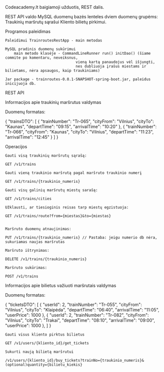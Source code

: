 Codeacademy.lt baigiamoji užduotis, REST dalis.

REST API valdo MySQL duomenų bazės lenteles dviem duomenų grupėms:
    Traukinių maršrutų sąrašui
    Kliento bilietų pirkimui.


Programos paleidimas

    Paleidimui TrainroutesRestApp - main metodas

	MySQL pradinis duomenų sukūrimui
		main metodo klasėje - CommandLineRunner run() initDao() (šiame commite po komentaru, neveiksnus,
									vieną kartą panaudojus vėl išjungti,
									nes dubliuoja įrašus miestams ir bilietams, nėra apsaugos, kaip traukiniams)

    Jar package - trainroutes-0.0.1-SNAPSHOT-spring-boot.jar, paleidus inicijuoja db.


REST API

Informacijos apie traukinių maršrutus valdymas

Duomenų formatas:

{
	"trainsDTO": [
		{
			"trainNumber": "Tr-065",
			"cityFrom": "Vilnius",
			"cityTo": "Kaunas",
			"departTime": "09:15",
			"arrivalTime": "10:20"
		},
		{
			"trainNumber": "Tr-066",
			"cityFrom": "Kaunas",
			"cityTo": "Vilnius",
			"departTime": "11:23",
			"arrivalTime": "12:45"
		}
    ]
}

Operacijos

    Gauti visą traukinių maršrutų sąrašą:

    GET /v1/trains

    Gauti vieną traukinio maršrutą pagal maršruto traukinio numerį

    GET /v1/trains/{traukinio_numeris}

    Gauti visų galinių maršrutų miestų sarašą:

    GET /v1/trains/cities

    Užklausti, ar tiesioginis reisas tarp miestų egzistuoja:

    GET /v1/trains/route?from={miestas}&to={miestas}


    Maršruto duomenų atnaujinimas:

    PUT /v1/trains/{traukinio_numeris} // Pastaba: jeigu numerio db nėra, sukuriamas naujas maršrutas

    Maršruto ištrynimas:

    DELETE /v1/trains/{traukinio_numeris}

    Maršruto sukūrimas:

    POST /v1/trains


Informacijos apie bilietus važiuoti maršrutais valdymas

Duomenų formatas:

{
	"ticketsDTO": [
		{
			"userId": 2,
			"trainNumber": "Tr-055",
			"cityFrom": "Vilnius",
			"cityTo": "Klaipėda",
			"departTime": "06:40",
			"arrivalTime": "11:05",
			"userPrice": 1000
		},
		{
			"userId": 2,
			"trainNumber": "Tr-082",
			"cityFrom": "Vilnius",
			"cityTo": "Trakai",
			"departTime": "08:10",
			"arrivalTime": "09:00",
			"userPrice": 1000
		},
	]
}

    Gauti visus kliento pirktus bilietus

    GET /v1/users/{kliento_id}/get_tickets

    Sukurti naują bilietą maršrutui

    /v1/users/{kliento_id}/buy_tickets?trainNo={traukinio_numeris}&(optional)quantity={bilietu_kiekis}
    



